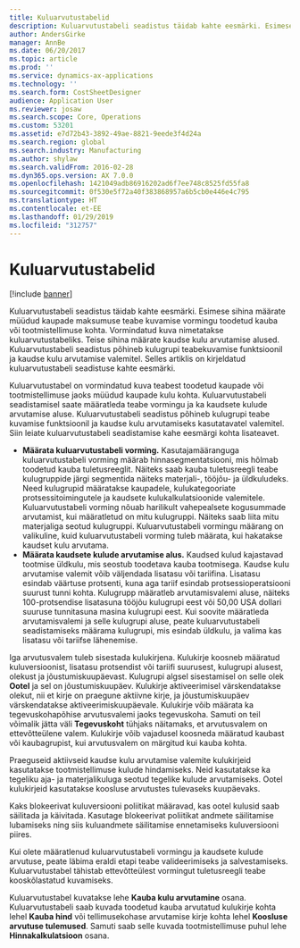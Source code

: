 ```yaml
---
title: Kuluarvutustabelid
description: Kuluarvutustabeli seadistus täidab kahte eesmärki. Esimese sihina määrate müüdud kaupade maksumuse teabe kuvamise vormingu toodetud kauba või tootmistellimuse kohta. Vormindatud kuva nimetatakse kuluarvutustabeliks. Teise sihina määrate kaudse kulu arvutamise alused. Kuluarvutustabeli seadistus põhineb kulugrupi teabekuvamise funktsioonil ja kaudse kulu arvutamise valemitel. Selles artiklis on kirjeldatud kuluarvutustabeli seadistuse kahte eesmärki.
author: AndersGirke
manager: AnnBe
ms.date: 06/20/2017
ms.topic: article
ms.prod: ''
ms.service: dynamics-ax-applications
ms.technology: ''
ms.search.form: CostSheetDesigner
audience: Application User
ms.reviewer: josaw
ms.search.scope: Core, Operations
ms.custom: 53201
ms.assetid: e7d72b43-3892-49ae-8821-9eede3f4d24a
ms.search.region: global
ms.search.industry: Manufacturing
ms.author: shylaw
ms.search.validFrom: 2016-02-28
ms.dyn365.ops.version: AX 7.0.0
ms.openlocfilehash: 1421049adb86916202ad6f7ee748c8525fd55fa8
ms.sourcegitcommit: 0f530e5f72a40f383868957a6b5cb0e446e4c795
ms.translationtype: HT
ms.contentlocale: et-EE
ms.lasthandoff: 01/29/2019
ms.locfileid: "312757"
---
```

# <a name="costing-sheets"></a>Kuluarvutustabelid

[!include [banner](../includes/banner.md)]

Kuluarvutustabeli seadistus täidab kahte eesmärki. Esimese sihina määrate müüdud kaupade maksumuse teabe kuvamise vormingu toodetud kauba või tootmistellimuse kohta. Vormindatud kuva nimetatakse kuluarvutustabeliks. Teise sihina määrate kaudse kulu arvutamise alused. Kuluarvutustabeli seadistus põhineb kulugrupi teabekuvamise funktsioonil ja kaudse kulu arvutamise valemitel. Selles artiklis on kirjeldatud kuluarvutustabeli seadistuse kahte eesmärki. 

Kuluarvutustabel on vormindatud kuva teabest toodetud kaupade või tootmistellimuse jaoks müüdud kaupade kulu kohta. Kuluarvutustabeli seadistamisel saate määratleda teabe vormingu ja ka kaudsete kulude arvutamise aluse. Kuluarvutustabeli seadistus põhineb kulugrupi teabe kuvamise funktsioonil ja kaudse kulu arvutamiseks kasutatavatel valemitel. Siin leiate kuluarvutustabeli seadistamise kahe eesmärgi kohta lisateavet.
-   **Määrata kuluarvutustabeli vorming.** Kasutajamääranguga kuluarvutustabeli vorming määrab hinnasegmentatsiooni, mis hõlmab toodetud kauba tuletusreeglit. Näiteks saab kauba tuletusreegli teabe kulugruppide järgi segmentida näiteks materjali-, tööjõu- ja üldkuludeks. Need kulugrupid määratakse kaupadele, kulukategooriate protsessitoimingutele ja kaudsete kulukalkulatsioonide valemitele. Kuluarvutustabeli vorming nõuab harilikult vahepealsete kogusummade arvutamist, kui määratletud on mitu kulugruppi. Näiteks saab liita mitu materjaliga seotud kulugruppi. Kuluarvutustabeli vormingu määrang on valikuline, kuid kuluarvutustabeli vorming tuleb määrata, kui hakatakse kaudset kulu arvutama.
-   **Määrata kaudsete kulude arvutamise alus.** Kaudsed kulud kajastavad tootmise üldkulu, mis seostub toodetava kauba tootmisega. Kaudse kulu arvutamise valemit võib väljendada lisatasu või tariifina. Lisatasu esindab väärtuse protsenti, kuna aga tariif esindab protsessioperatsiooni suurust tunni kohta. Kulugrupp määratleb arvutamisvalemi aluse, näiteks 100-protsendise lisatasuna tööjõu kulugrupi eest või 50,00 USA dollari suuruse tunnitasuna masina kulugrupi eest. Kui soovite määratleda arvutamisvalemi ja selle kulugrupi aluse, peate kuluarvutustabeli seadistamiseks määrama kulugrupi, mis esindab üldkulu, ja valima kas lisatasu või tariifse lähenemise.

Iga arvutusvalem tuleb sisestada kulukirjena. Kulukirje koosneb määratud kuluversioonist, lisatasu protsendist või tariifi suurusest, kulugrupi alusest, olekust ja jõustumiskuupäevast. Kulugrupi algsel sisestamisel on selle olek **Ootel** ja sel on jõustumiskuupäev. Kulukirje aktiveerimisel värskendatakse olekut, nii et kirje on praegune aktiivne kirje, ja jõustumiskuupäev värskendatakse aktiveerimiskuupäevale. Kulukirje võib määrata ka tegevuskohapõhise arvutusvalemi jaoks tegevuskoha. Samuti on teil võimalik jätta väli **Tegevuskoht** tühjaks näitamaks, et arvutusvalem on ettevõtteülene valem. Kulukirje võib vajadusel koosneda määratud kaubast või kaubagrupist, kui arvutusvalem on märgitud kui kauba kohta. 

Praeguseid aktiivseid kaudse kulu arvutamise valemite kulukirjeid kasutatakse tootmistellimuse kulude hindamiseks. Neid kasutatakse ka tegeliku aja- ja materjalikuluga seotud tegelike kulude arvutamiseks. Ootel kulukirjeid kasutatakse koosluse arvutustes tulevaseks kuupäevaks. 

Kaks blokeerivat kuluversiooni poliitikat määravad, kas ootel kulusid saab säilitada ja käivitada. Kasutage blokeerivat poliitikat andmete säilitamise lubamiseks ning siis kuluandmete säilitamise ennetamiseks kuluversiooni piires. 

Kui olete määratlenud kuluarvutustabeli vormingu ja kaudsete kulude arvutuse, peate läbima eraldi etapi teabe valideerimiseks ja salvestamiseks. Kuluarvutustabel tähistab ettevõtteülest vormingut tuletusreegli teabe kooskõlastatud kuvamiseks. 

Kuluarvutustabel kuvatakse lehe **Kauba kulu arvutamine** osana. Kuluarvutustabeli saab kuvada toodetud kauba arvutatud kulukirje kohta lehel **Kauba hind** või tellimusekohase arvutamise kirje kohta lehel **Koosluse arvutuse tulemused**. Samuti saab selle kuvada tootmistellimuse puhul lehe **Hinnakalkulatsioon** osana.





